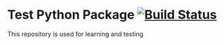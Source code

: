 # Test Python Package [![Build Status](https://travis-ci.org/RackReaver/testing-package.svg?branch=master)](https://travis-ci.org/RackReaver/testing-package)

This repository is used for learning and testing
